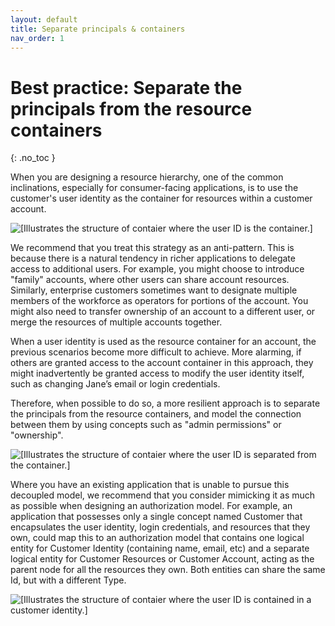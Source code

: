 ```yaml
---
layout: default
title: Separate principals & containers
nav_order: 1
---
```


# Best practice: Separate the principals from the resource containers
{: .no_toc }

When you are designing a resource hierarchy, one of the common inclinations, especially for consumer-facing applications, is to use the customer's user identity as the container for resources within a customer account.

![\[Illustrates the structure of contaier where the user ID is the container.\]](separate-principals-from-resources.png)

We recommend that you treat this strategy as an anti-pattern. This is because there is a natural tendency in richer applications to delegate access to additional users. For example, you might choose to introduce "family" accounts, where other users can share account resources. Similarly, enterprise customers sometimes want to designate multiple members of the workforce as operators for portions of the account. You might also need to transfer ownership of an account to a different user, or merge the resources of multiple accounts together.

When a user identity is used as the resource container for an account, the previous scenarios become more difficult to achieve. More alarming, if others are granted access to the account container in this approach, they might inadvertently be granted access to modify the user identity itself, such as changing Jane’s email or login credentials.

Therefore, when possible to do so, a more resilient approach is to separate the principals from the resource containers, and model the connection between them by using concepts such as "admin permissions" or "ownership".

![\[Illustrates the structure of contaier where the user ID is separated from the container.\]](separate-principals-from-resources-2.png)

Where you have an existing application that is unable to pursue this decoupled model, we recommend that you consider mimicking it as much as possible when designing an authorization model. For example, an application that possesses only a single concept named Customer that encapsulates the user identity, login credentials, and resources that they own, could map this to an authorization model that contains one logical entity for Customer Identity (containing name, email, etc) and a separate logical entity for Customer Resources or Customer Account, acting as the parent node for all the resources they own. Both entities can share the same Id, but with a different Type.

![\[Illustrates the structure of contaier where the user ID is contained in a customer identity.\]](separate-principals-from-resources-3.png)
